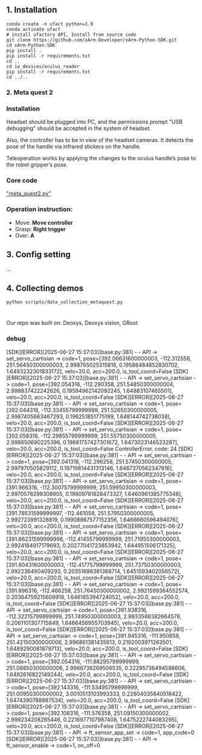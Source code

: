 ## 1. Installation
```
conda create -n ufact python=3.9
conda activate ufact
# install ufactory API, Install from source code
git clone https://github.com/xArm-Developer/xArm-Python-SDK.git
cd xArm-Python-SDK
pip install .
pip install -r requirements.txt
cd ..
cd io_devices/oculus_reader
pip install -r requirements.txt
cd ../..
```

### 2. Meta quest 2
### Installation

Headset should be plugged into PC, and the permissions prompt "USB debugging" should be accepted in the system of headset.

Also, the controller has to be in view of the headset cameras. It detects the pose of the handle via infrared stickers on the handle.

Teleoperation works by applying the changes to the oculus handle’s pose to the robot gripper’s pose.

### Core code
["meta_quest2.py"](io_devices/meta_quest2.py)


### Operation instruction:
* Move: **Move controller**
* Grasp: **Right trigger**
* Over: **A**

## 3. Config setting

...

## 4. Collecting demos
```
python scripts/data_collection_metaquest.py
```

# 
Our repo was built on: 
Deoxys, 
Deoxys vision, 
GRoot

### debug
[SDK][ERROR][2025-06-27 15:37:03][base.py:381] - - API -> set_servo_cartisian -> code=1, pose=[392.06631600000003, -112.312558, 251.56450300000003, 2.998765025315816, 0.19586484852830702, 1.6493232301833172], velo=20.0, acc=200.0, is_tool_coord=False
[SDK][ERROR][2025-06-27 15:37:03][base.py:381] - - API -> set_servo_cartisian -> code=1, pose=[392.054316, -112.290358, 251.54850300000004, 2.998837422242626, 0.19594962142092245, 1.64883107465501], velo=20.0, acc=200.0, is_tool_coord=False
[SDK][ERROR][2025-06-27 15:37:03][base.py:381] - - API -> set_servo_cartisian -> code=1, pose=[392.044316, -112.33455799999999, 251.52650300000005, 2.9987405663467293, 0.196251851775199, 1.648144742738038], velo=20.0, acc=200.0, is_tool_coord=False
[SDK][ERROR][2025-06-27 15:37:03][base.py:381] - - API -> set_servo_cartisian -> code=1, pose=[392.058316, -112.29855799999999, 251.55750300000005, 2.998650690225396, 0.19681757427301672, 1.6473023146523287], velo=20.0, acc=200.0, is_tool_coord=False
ControllerError, code: 24
[SDK][ERROR][2025-06-27 15:37:03][base.py:381] - - API -> set_servo_cartisian -> code=1, pose=[392.041316, -112.296258, 251.57450300000005, 2.997970505829112, 0.19719814431313146, 1.6467370562347816], velo=20.0, acc=200.0, is_tool_coord=False
[SDK][ERROR][2025-06-27 15:37:03][base.py:381] - - API -> set_servo_cartisian -> code=1, pose=[391.966316, -112.30075799999999, 251.59950300000003, 2.9970578299308905, 0.19809781828473327, 1.6460961385775348], velo=20.0, acc=200.0, is_tool_coord=False
[SDK][ERROR][2025-06-27 15:37:03][base.py:381] - - API -> set_servo_cartisian -> code=1, pose=[391.78531599999997, -112.461058, 251.57950300000005, 2.992723991328819, 0.19908867577152356, 1.6466660596494076], velo=20.0, acc=200.0, is_tool_coord=False
[SDK][ERROR][2025-06-27 15:37:03][base.py:381] - - API -> set_servo_cartisian -> code=1, pose=[391.86231599999996, -112.41455799999999, 251.71950300000003, 2.9924184917179693, 0.20277041723853942, 1.644951506171325], velo=20.0, acc=200.0, is_tool_coord=False
[SDK][ERROR][2025-06-27 15:37:03][base.py:381] - - API -> set_servo_cartisian -> code=1, pose=[391.80431600000003, -112.41775799999999, 251.73750300000003, 2.992236490409293, 0.20351696381368714, 1.6451593402056572], velo=20.0, acc=200.0, is_tool_coord=False
[SDK][ERROR][2025-06-27 15:37:03][base.py:381] - - API -> set_servo_cartisian -> code=1, pose=[391.896316, -112.466258, 251.76450300000002, 2.9921599364552574, 0.20364759215609918, 1.646165394724052], velo=20.0, acc=200.0, is_tool_coord=False
[SDK][ERROR][2025-06-27 15:37:03][base.py:381] - - API -> set_servo_cartisian -> code=1, pose=[391.938316, -112.32215799999999, 251.74950300000003, 2.9933588382664578, 0.2061101307715849, 1.6466456955703945], velo=20.0, acc=200.0, is_tool_coord=False
[SDK][ERROR][2025-06-27 15:37:03][base.py:381] - - API -> set_servo_cartisian -> code=1, pose=[391.945316, -111.950858, 251.42150300000006, 2.996861381435613, 0.2192003971263501, 1.6489290081879713], velo=20.0, acc=200.0, is_tool_coord=False
[SDK][ERROR][2025-06-27 15:37:03][base.py:381] - - API -> set_servo_cartisian -> code=1, pose=[392.054316, -111.88295799999999, 251.08850300000006, 2.9966736269506535, 0.22295736494588606, 1.6492616822149244], velo=20.0, acc=200.0, is_tool_coord=False
[SDK][ERROR][2025-06-27 15:37:03][base.py:381] - - API -> set_servo_cartisian -> code=1, pose=[392.143316, -111.53495799999999, 251.00950300000002, 3.0010513103993333, 0.22604035840518422, 1.6474390788887534], velo=20.0, acc=200.0, is_tool_coord=False
[SDK][ERROR][2025-06-27 15:37:03][base.py:381] - - API -> set_servo_cartisian -> code=1, pose=[392.108316, -111.576358, 251.09150300000002, 2.999234208285446, 0.2216977107987408, 1.6475222744083295], velo=20.0, acc=200.0, is_tool_coord=False
[SDK][ERROR][2025-06-27 15:37:03][base.py:381] - - API -> ft_sensor_app_set -> code=1, app_code=0
[SDK][ERROR][2025-06-27 15:37:03][base.py:381] - - API -> ft_sensor_enable -> code=1, on_off=0